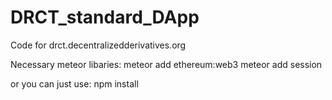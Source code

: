 # DRCT_standard_DApp

Code for drct.decentralizedderivatives.org


Necessary meteor libaries:
meteor add ethereum:web3
meteor add session

or you can just use: npm install
